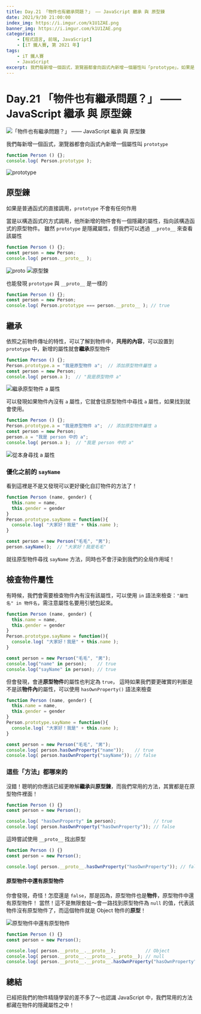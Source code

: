 ```yaml
---
title: Day.21 「物件也有繼承問題？」 —— JavaScript 繼承 與 原型鍊
date: 2021/9/30 21:00:00
index_img: https://i.imgur.com/k1U1ZAE.png
banner_img: https://i.imgur.com/k1U1ZAE.png
categories:
    - [程式語言, 前端, JavaScript]
    - [iT 鐵人賽, 第 2021 年]
tags: 
    - iT 鐵人賽
    - JavaScript
excerpt: 我們每新增一個函式，瀏覽器都會向函式內新增一個屬性叫「prototype」，如果是普通函式的直接調用，「prototype」不會有任何作用，當是以構造函式的方式調用，他所新增的物件會有一個隱藏的屬性，指向該構造函式的原型物件，雖然「prototype」是隱藏屬性，但我們可以透過「__proto__」來查看該屬性！
---
```


# Day.21 「物件也有繼承問題？」 —— JavaScript 繼承 與 原型鍊

![「物件也有繼承問題？」 —— JavaScript 繼承 與 原型鍊](https://i.imgur.com/k1U1ZAE.png)

我們每新增一個函式，瀏覽器都會向函式內新增一個屬性叫 `prototype`

```javascript
function Person () {};
console.log( Person.prototype );
```

![prototype](https://i.imgur.com/LYfSQkU.png)

## 原型鍊

如果是普通函式的直接調用，`prototype` 不會有任何作用

當是以構造函式的方式調用，他所新增的物件會有一個隱藏的屬性，指向該構造函式的原型物件。
雖然 `prototype` 是隱藏屬性，但我們可以透過 `__proto__` 來查看該屬性

```javascript
function Person () {};
const person = new Person;
console.log( person.__proto__ );
```

![__proto__](https://i.imgur.com/L81kh1u.png)
![原型鍊](https://i.imgur.com/BEzzYiZ.png)

也能發現 `prototype` 與 `__proto__` 是一樣的

```javascript
function Person () {};
const person = new Person;
console.log( Person.prototype === person.__proto__ ); // true
```

## 繼承

依照之前物件傳址的特性，可以了解到物件中，**共用的內容**，可以設置到 `prototype` 中，新增的屬性就會**繼承**原型物件

```javascript
function Person () {};
Person.prototype.a = "我是原型物件 a";  // 添加原型物件屬性 a
const person = new Person;
console.log( person.a );  // "我是原型物件 a"
```

![繼承原型物件 a 屬性](https://i.imgur.com/Bxdt1bV.png)

可以發現如果物件內沒有 `a` 屬性，它就會往原型物件中尋找 `a` 屬性，如果找到就會使用。

```javascript
function Person () {};
Person.prototype.a = "我是原型物件 a";  // 添加原型物件屬性 a
const person = new Person;
person.a = "我是 person 中的 a";
console.log( person.a );  // "我是 person 中的 a"
```

![從本身尋找 a 屬性](https://i.imgur.com/pmDy3um.png)

### 優化之前的 `sayName`

看到這裡是不是又發現可以更好優化自訂物件的方法了！

```javascript
function Person (name, gender) {
  this.name = name,
  this.gender = gender
}
Person.prototype.sayName = function(){
  console.log( "大家好！我是" + this.name );
}

const person = new Person("毛毛", "男");
person.sayName();  // "大家好！我是毛毛"
```

就往原型物件尋找 `sayName` 方法，同時也不會汙染到我們的全局作用域！

## 檢查物件屬性

有時候，我們會需要檢查物件內有沒有該屬性，可以使用 `in` 語法來檢查：`"屬性名" in 物件名`，需注意屬性名要用引號包起來。

```javascript
function Person (name, gender) {
  this.name = name,
  this.gender = gender
}
Person.prototype.sayName = function(){
  console.log( "大家好！我是" + this.name );
}

const person = new Person("毛毛", "男");
console.log("name" in person);    // true
console.log("sayName" in person); // true
```

但會發現，會連**原型物件**的屬性也判定為 `true`，
這時如果我們要更確實的判斷是不是該**物件內**的屬性，可以使用 `hasOwnProperty()` 語法來檢查 

```javascript
function Person (name, gender) {
  this.name = name,
  this.gender = gender
}
Person.prototype.sayName = function(){
  console.log( "大家好！我是" + this.name );
}

const person = new Person("毛毛", "男");
console.log( person.hasOwnProperty("name"));    // true
console.log( person.hasOwnProperty("sayName")); // false
```

### 這些「方法」都哪來的

沒錯！聰明的你應該已經更瞭解**繼承**與**原型鍊**，而我們常用的方法，其實都是在原型物件裡面！

```javascript
function Person () {}
const person = new Person();

console.log( "hasOwnProperty" in person);              // true
console.log( person.hasOwnProperty("hasOwnProperty")); // false
```

這時嘗試使用 `__proto__` 找出原型

```javascript
function Person () {}
const person = new Person();

console.log( person.__proto__.hasOwnProperty("hasOwnProperty")); // false
```

#### 原型物件中還有原型物件

你會發現，奇怪！怎麼還是 `false`，那是因為，原型物件也是**物件**，原型物件中還有原型物件！
當然！這不是無限套娃～會一路找到原型物件為 `null` 的值，代表該物件沒有原型物件了，而這個物件就是 Object 物件的**原型**！

![原型物件中還有原型物件](https://i.imgur.com/3xgR9DK.png)

```javascript
function Person () {}
const person = new Person();

console.log( person.__proto__.__proto__);           // Object
console.log( person.__proto__.__proto__.__proto__); // null
console.log( person.__proto__.__proto__.hasOwnProperty("hasOwnProperty"));  // true
```

## 總結

已經把我們的物件精隨學習的差不多了～也認識 JavaScript 中，我們常用的方法都藏在物件的隱藏屬性之中！
